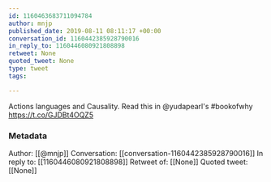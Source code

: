 ```yaml
---
id: 1160463683711094784
author: mnjp
published_date: 2019-08-11 08:11:17 +00:00
conversation_id: 1160442385928790016
in_reply_to: 1160446080921808898
retweet: None
quoted_tweet: None
type: tweet
tags:

---
```


Actions languages and Causality. Read this in @yudapearl's #bookofwhy https://t.co/GJDBt4OQZ5

### Metadata

Author: [[@mnjp]]
Conversation: [[conversation-1160442385928790016]]
In reply to: [[1160446080921808898]]
Retweet of: [[None]]
Quoted tweet: [[None]]
